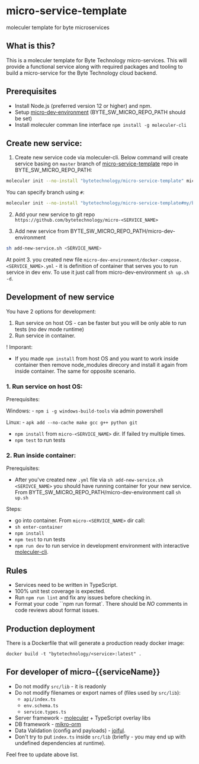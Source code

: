 # micro-service-template

moleculer template for byte microservices

## What is this?

This is a moleculer template for Byte Technology micro-services. This will provide a functional service along with required packages and tooling to build a micro-service for the Byte Technology cloud backend.

## Prerequisites

- Install Node.js (preferred version 12 or higher) and npm.
- Setup [micro-dev-environment](https://github.com/bytetechnology/micro-dev-environment) (BYTE_SW_MICRO_REPO_PATH should be set)
- Install moleculer comman line interface `npm install -g moleculer-cli`

## Create new service:

1. Create new service code via moleculer-cli. Below command will create service basing on `master` branch of [micro-service-template](https://github.com/bytetechnology/micro-service-template) repo in BYTE_SW_MICRO_REPO_PATH:

```sh
moleculer init --no-install "bytetechnology/micro-service-template" micro-<SERVICE_NAME>
```

You can specify branch using `#`:

```sh
moleculer init --no-install "bytetechnology/micro-service-template#my/branch" micro-<SERVICE_NAME>
```

2. Add your new service to git repo `https://github.com/bytetechnology/micro-<SERVICE_NAME>`

3. Add new service from BYTE_SW_MICRO_REPO_PATH/micro-dev-environment

```sh
sh add-new-service.sh <SERVICE_NAME>
```

At point 3. you created new file `micro-dev-environment/docker-compose.<SERVICE_NAME>.yml` - it is definition of container that serves you to run service in dev env. To use it just call from micro-dev-environment `sh up.sh -d`.

## Development of new service

You have 2 options for development:

1. Run service on host OS - can be faster but you will be only able to run tests (no dev mode runtime)
2. Run service in container.

! Imporant:

- If you made `npm install` from host OS and you want to work inside container then remove node_modules direcory and install it again from inside container. The same for opposite scenario.

### 1. Run service on host OS:

Prerequisites:

Windows: - `npm i -g windows-build-tools` via admin powershell

Linux: - `apk add --no-cache make gcc g++ python git`

- `npm install` from `micro-<SERVICE_NAME>` dir. If failed try multiple times.
- `npm test` to run tests

### 2. Run inside container:

Prerequisites:

- After you've created new `.yml` file via `sh add-new-service.sh <SERIVCE_NAME>` you should have running container for your new service. From BYTE_SW_MICRO_REPO_PATH/micro-dev-environment call `sh up.sh`

Steps:

- go into container. From `micro-<SERVICE_NAME>` dir call:
- `sh enter-container`
- `npm install`
- `npm test` to run tests
- `npm run dev` to run service in development environment with interactive [moleculer-cli](https://moleculer.services/docs/0.14/moleculer-cli.html).

## Rules

- Services need to be written in TypeScript.
- 100% unit test coverage is expected.
- Run `npm run lint` and fix any issues before checking in.
- Format your code ``npm run format`. There should be _NO_ comments in code reviews about format issues.

## Production deployment

There is a Dockerfile that will generate a production ready docker image:

`docker build -t "bytetechnology/<service>:latest" .`

## For developer of micro-{{serviceName}}

- Do not modify `src/lib` - it is readonly
- Do not modify filenames or export names of (files used by `src/lib`):
  - `api/index.ts`
  - `env.schema.ts`
  - `service.types.ts`
- Server framework - [moleculer](https://moleculer.services/) + TypeScript overlay libs
- DB framework - [mikro-orm](https://mikro-orm.io/)
- Data Validation (config and payloads) - [joiful](https://github.com/joiful-ts/joiful).
- Don't try to put `index.ts` inside `src/lib` (briefly - you may end up with undefined dependencies at runtime).

Feel free to update above list.
